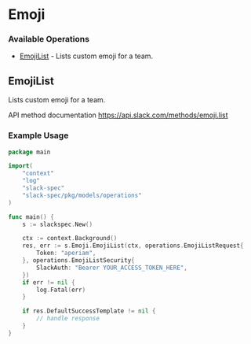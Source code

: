 # Emoji

### Available Operations

* [EmojiList](#emojilist) - Lists custom emoji for a team.

## EmojiList

Lists custom emoji for a team.

API method documentation
<https://api.slack.com/methods/emoji.list>

### Example Usage

```go
package main

import(
	"context"
	"log"
	"slack-spec"
	"slack-spec/pkg/models/operations"
)

func main() {
    s := slackspec.New()

    ctx := context.Background()
    res, err := s.Emoji.EmojiList(ctx, operations.EmojiListRequest{
        Token: "aperiam",
    }, operations.EmojiListSecurity{
        SlackAuth: "Bearer YOUR_ACCESS_TOKEN_HERE",
    })
    if err != nil {
        log.Fatal(err)
    }

    if res.DefaultSuccessTemplate != nil {
        // handle response
    }
}
```
